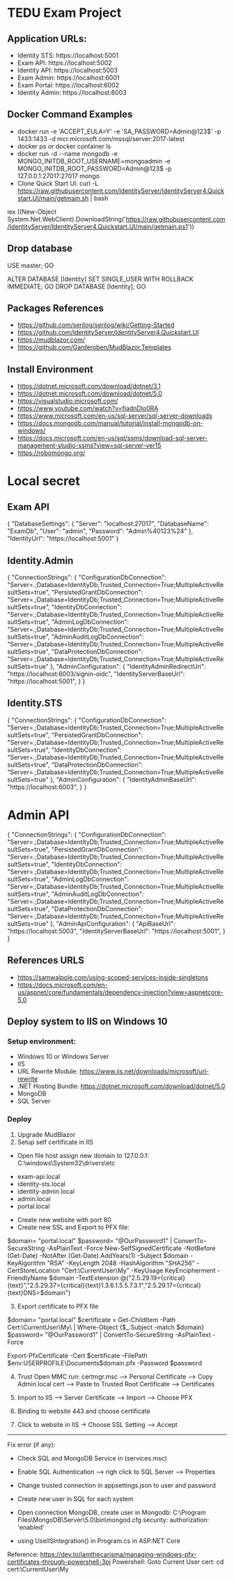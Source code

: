 # TEDU Exam Project

## Application URLs:

- Identity STS: https://localhost:5001
- Exam API: https://localhost:5002
- Identity API: https://localhost:5003
- Exam Admin: https://localhost:6001
- Exam Portal: https://localhost:6002
- Identity Admin: https://localhost:6003

## Docker Command Examples

- docker run -e 'ACCEPT_EULA=Y' -e 'SA_PASSWORD=Admin@123$' -p 1433:1433 -d mcr.microsoft.com/mssql/server:2017-latest
- docker ps or docker container ls
- docker run -d --name mongodb -e MONGO_INITDB_ROOT_USERNAME=mongoadmin -e MONGO_INITDB_ROOT_PASSWORD=Admin@123$ -p 127.0.0.1:27017:27017 mongo
- Clone Quick Start UI:
  curl -L https://raw.githubusercontent.com/IdentityServer/IdentityServer4.Quickstart.UI/main/getmain.sh | bash

iex ((New-Object System.Net.WebClient).DownloadString('https://raw.githubusercontent.com/IdentityServer/IdentityServer4.Quickstart.UI/main/getmain.ps1'))

## Drop database

USE master;
GO

ALTER DATABASE [Identity] SET SINGLE_USER WITH ROLLBACK IMMEDIATE;
GO
DROP DATABASE [Identity];
GO

## Packages References

- https://github.com/serilog/serilog/wiki/Getting-Started
- https://github.com/IdentityServer/IdentityServer4.Quickstart.UI
- https://mudblazor.com/
- https://github.com/Garderoben/MudBlazor.Templates

## Install Environment

- https://dotnet.microsoft.com/download/dotnet/3.1
- https://dotnet.microsoft.com/download/dotnet/5.0
- https://visualstudio.microsoft.com/
- https://www.youtube.com/watch?v=fjadnDlo0RA
- https://www.microsoft.com/en-us/sql-server/sql-server-downloads
- https://docs.mongodb.com/manual/tutorial/install-mongodb-on-windows/
- https://docs.microsoft.com/en-us/sql/ssms/download-sql-server-management-studio-ssms?view=sql-server-ver15
- https://robomongo.org/

# Local secret

## Exam API

{
"DatabaseSettings": {
"Server": "localhost:27017",
"DatabaseName": "ExamDb",
"User": "admin",
"Password": "Admin%40123%24"
},
"IdentityUrl": "https://localhost:5001"
}

## Identity.Admin

{
"ConnectionStrings": {
"ConfigurationDbConnection": "Server=.;Database=IdentityDb;Trusted_Connection=True;MultipleActiveResultSets=true",
"PersistedGrantDbConnection": "Server=.;Database=IdentityDb;Trusted_Connection=True;MultipleActiveResultSets=true",
"IdentityDbConnection": "Server=.;Database=IdentityDb;Trusted_Connection=True;MultipleActiveResultSets=true",
"AdminLogDbConnection": "Server=.;Database=IdentityDb;Trusted_Connection=True;MultipleActiveResultSets=true",
"AdminAuditLogDbConnection": "Server=.;Database=IdentityDb;Trusted_Connection=True;MultipleActiveResultSets=true",
"DataProtectionDbConnection": "Server=.;Database=IdentityDb;Trusted_Connection=True;MultipleActiveResultSets=true"
},
"AdminConfiguration": {
"IdentityAdminRedirectUri": "https://localhost:6003/signin-oidc",
"IdentityServerBaseUrl": "https://localhost:5001",
}
}

## Identity.STS

{
"ConnectionStrings": {
"ConfigurationDbConnection": "Server=.;Database=IdentityDb;Trusted_Connection=True;MultipleActiveResultSets=true",
"PersistedGrantDbConnection": "Server=.;Database=IdentityDb;Trusted_Connection=True;MultipleActiveResultSets=true",
"IdentityDbConnection": "Server=.;Database=IdentityDb;Trusted_Connection=True;MultipleActiveResultSets=true",
"DataProtectionDbConnection": "Server=.;Database=IdentityDb;Trusted_Connection=True;MultipleActiveResultSets=true"
},
"AdminConfiguration": {
"IdentityAdminBaseUrl": "https://localhost:6003",
}
}

# Admin API

{
"ConnectionStrings": {
"ConfigurationDbConnection": "Server=.;Database=IdentityDb;Trusted_Connection=True;MultipleActiveResultSets=true",
"PersistedGrantDbConnection": "Server=.;Database=IdentityDb;Trusted_Connection=True;MultipleActiveResultSets=true",
"IdentityDbConnection": "Server=.;Database=IdentityDb;Trusted_Connection=True;MultipleActiveResultSets=true",
"AdminLogDbConnection": "Server=.;Database=IdentityDb;Trusted_Connection=True;MultipleActiveResultSets=true",
"AdminAuditLogDbConnection": "Server=.;Database=IdentityDb;Trusted_Connection=True;MultipleActiveResultSets=true",
"DataProtectionDbConnection": "Server=.;Database=IdentityDb;Trusted_Connection=True;MultipleActiveResultSets=true"
},
"AdminApiConfiguration": {
"ApiBaseUrl": "https://localhost:5003",
"IdentityServerBaseUrl": "https://localhost:5001",
}
}

## References URLS

- https://samwalpole.com/using-scoped-services-inside-singletons
- https://docs.microsoft.com/en-us/aspnet/core/fundamentals/dependency-injection?view=aspnetcore-5.0

## Deploy system to IIS on Windows 10

### Setup environment:

- Windows 10 or Windows Server
- IIS
- URL Rewrite Module: https://www.iis.net/downloads/microsoft/url-rewrite
- .NET Hosting Bundle: https://dotnet.microsoft.com/download/dotnet/5.0
- MongoDB
- SQL Server

### Deploy

1. Upgrade MudBlazor
2. Setup self certificate in IIS

- Open file host assign new domain to 127.0.0.1: C:\windows\System32\drivers\etc

* exam-api.local
* identity-sts.local
* identity-admin.local
* admin.local
* portal.local

- Create new website with port 80
- Create new SSL and Export to PFX file:

$domain= "portal.local"
$password= "@OurPassword1" | ConvertTo-SecureString -AsPlainText -Force
New-SelfSignedCertificate -NotBefore (Get-Date) -NotAfter (Get-Date).AddYears(1) -Subject $domain -KeyAlgorithm "RSA" -KeyLength 2048 -HashAlgorithm "SHA256" -CertStoreLocation "Cert:\CurrentUser\My" -KeyUsage KeyEncipherment -FriendlyName $domain -TextExtension @("2.5.29.19={critical}{text}","2.5.29.37={critical}{text}1.3.6.1.5.5.7.3.1","2.5.29.17={critical}{text}DNS=$domain")

3. Export certificate to PFX file

$domain= "portal.local"
$certificate = Get-ChildItem -Path Cert:\CurrentUser\My\ | Where-Object {$_.Subject -match $domain}
$password= "@OurPassword1" | ConvertTo-SecureString -AsPlainText -Force

Export-PfxCertificate -Cert $certificate -FilePath $env:USERPROFILE\Documents\$domain.pfx -Password $password

4. Trust Open MMC run: certmgr.msc --> Personal Certificate --> Copy Admin.local cert --> Paste to Trusted Root Certificate --> Certificates

5. Import to IIS --> Server Certificate --> Import --> Choose PFX

6. Binding to website 443 and choose certificate

7. Click to website in IIS -> Choose SSL Setting --> Accept

---

Fix error (if any):

- Check SQL and MongoDB Service in (services.msc)
- Enable SQL Authentication --> righ click to SQL Server --> Properties
- Change trusted connection in appsettings.json to user and password
- Create new user in SQL for each system
- Open connection MongoDB, create user in Mongodb: C:\Program Files\MongoDB\Server\5.0\bin\mongod.cfg
  security:
  authorization: 'enabled'

- using UseIISIntegration() in Program.cs in ASP.NET Core

Reference: https://dev.to/iamthecarisma/managing-windows-pfx-certificates-through-powershell-3pj
Powershell: Goto Current User cert: cd cert:\CurrentUser\My
